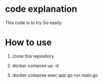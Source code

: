# code explanation

This code is to try Go easily.

# How to use

1. clone this repository. 

2. docker compose up -d

3. docker compose exec app go run main.go
